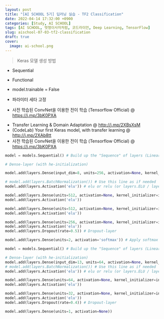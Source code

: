 ```yaml
---
layout: post
title: "[AI SCHOOL 5기] 딥러닝 실습 - TF2 Classification"
date: 2022-04-14 17:32:00 +0900
categories: [Study, AI SCHOOL]
tags: [AI SCHOOL, 멋쟁이사자처럼, 코드라이언, Deep Learning, TensorFlow]
slug: aischool-07-03-tf2-classification
draft: true
cover:
  image: ai-school.png
---
```


> Keras 모델 생성 방법
- Sequential
- Functional

- model.trainable = False
- 파라미터 세타 고정

- 사전 학습된 ConvNet을 이용한 전이 학습 (Tensorflow Official) @ https://j.mp/3bK0PXA

* Transfer Learning & Domain Adaptation @ http://j.mp/2XBsXsM
* (CodeLab) Your first Keras model, with transfer learning @ http://j.mp/2XAb8tt
* 사전 학습된 ConvNet을 이용한 전이 학습 (Tensorflow Official) @ https://j.mp/3bK0PXA

```python
model = models.Sequential() # Build up the "Sequence" of layers (Linear stack of layers)

# Dense-layer (with he-initialization)

model.add(layers.Dense(input_dim=8, units=256, activation=None, kernel_initializer=initializers.he_uniform())) # he-uniform initialization

# model.add(layers.BatchNormalization()) # Use this line as if needed
model.add(layers.Activation('elu')) # elu or relu (or layers.ELU / layers.LeakyReLU)

model.add(layers.Dense(units=512, activation=None, kernel_initializer=initializers.he_uniform())) 
model.add(layers.Activation('elu')) 

model.add(layers.Dense(units=512, activation=None, kernel_initializer=initializers.he_uniform())) 
model.add(layers.Activation('elu'))

model.add(layers.Dense(units=256, activation=None, kernel_initializer=initializers.he_uniform())) 
model.add(layers.Activation('elu')) 
model.add(layers.Dropout(rate=0.5)) # Dropout-layer

model.add(layers.Dense(units=2, activation='softmax')) # Apply softmax function on model's output
```

```python
model = models.Sequential() # Build up the "Sequence" of layers (Linear stack of layers)

# Dense-layer (with he-initialization)
model.add(layers.Dense(input_dim=13, units=64, activation=None, kernel_initializer=initializers.he_uniform())) # he-uniform initialization
# model.add(layers.BatchNormalization()) # Use this line as if needed
model.add(layers.Activation('elu')) # elu or relu (or layers.ELU / layers.LeakyReLU)

model.add(layers.Dense(units=64, activation=None, kernel_initializer=initializers.he_uniform())) 
model.add(layers.Activation('elu'))

model.add(layers.Dense(units=32, activation=None, kernel_initializer=initializers.he_uniform())) 
model.add(layers.Activation('elu'))
model.add(layers.Dropout(rate=0.4)) # Dropout-layer

model.add(layers.Dense(units=1, activation=None))
```
